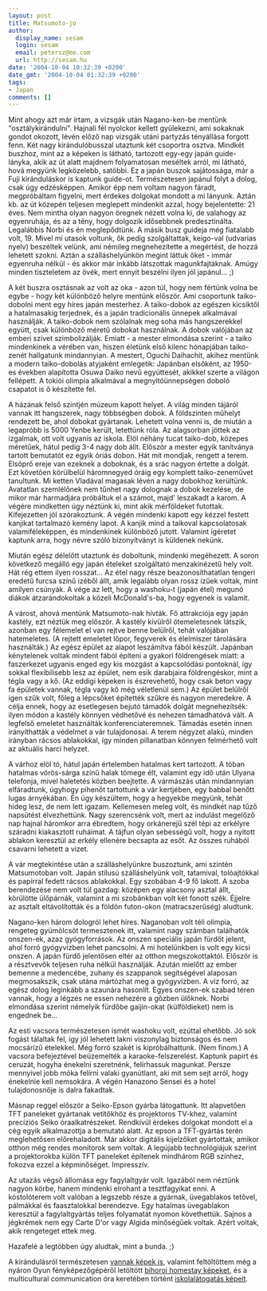 ```yaml
---
layout: post
title: Matsumoto-jo
author:
  display_name: sesam
  login: sesam
  email: petersz@me.com
  url: http://sesam.hu
date: '2004-10-04 10:32:39 +0200'
date_gmt: '2004-10-04 01:32:39 +0200'
tags:
- Japan
comments: []
---
```


Mint ahogy azt már írtam, a vizsgák után Nagano-ken-be mentünk "osztálykirándulni". Hajnali fél nyolckor kellett gyülekezni, ami sokaknak gondot okozott, lévén előző nap vizsgák utáni partyzás tényállása forgott fenn. Két nagy kirándulóbusszal utaztunk két csoportra osztva. Mindkét buszhoz, mint az a képeken is látható, tartozott egy-egy japán guide-lányka, akik az út alatt majdnem folyamatosan meséltek arról, mi látható, hová megyünk legközelebb, satöbbi. Ez a japán buszok sajátossága, már a Fuji kiránduláskor is kaptunk guide-ot. Természetesen japánul folyt a dolog, csak úgy edzésképpen. Amikor épp nem voltam nagyon fáradt, megpróbáltam figyelni, mert érdekes dolgokat mondott a mi lányunk. Aztán kb. az út közepén teljesen meglepett mindenkit azzal, hogy bejelentette: 21 éves. Nem mintha olyan nagyon öregnek nézett volna ki, de valahogy az egyenruhája, és az a tény, hogy dolgozik idősebbnek predesztinálta. Legalábbis Norbi és én meglepődtünk. A másik busz guideja még fiatalabb volt, 19. Mivel mi utasok voltunk, ők pedig szolgáltattak, keigo-val (udvarias nyelv) beszéltek velünk, ami némileg megnehezítette a megértést, de hozzá lehetett szokni. Aztán a szálláshelyünkön megint láttuk őket - immár egyenruha nélkül - és akkor már inkább látszottak magunkfajtáknak. Amúgy minden tiszteletem az övék, mert ennyit beszélni ilyen jól japánul... ;)

A két buszra osztásnak az volt az oka - azon túl, hogy nem fértünk volna be egybe - hogy két különböző helyre mentünk először. Ami csoportunk taiko-dobolni ment egy híres japán mesterhez. A taiko-dobok az egészen kicsiktől a hatalmasakig terjednek, és a japán tradicionális ünnepek alkalmával használják. A taiko-dobok nem szólalnak meg soha más hangszerekkel együtt, csak különböző méretű dobokat használnak. A dobok valójában az emberi szívet szimbolizálják. Emiatt - a mester elmondása szerint - a taiko mindenkinek a vérében van, hiszen életünk első kilenc hónapjában taiko-zenét hallgatunk mindannyian. A mestert, Oguchi Daihachit, akihez mentünk a modern taiko-dobolás atyjaként emlegetik: Japánban elsőként, az 1950-es években alapította Osuwa Daiko nevű együttesét, akikkel szerte a világon fellépett. A tokiói olimpia alkalmával a megnyitóünnepségen doboló csapatot is ő készítette fel.

A házának felső szintjén múzeum kapott helyet. A világ minden tájáról vannak itt hangszerek, nagy többségben dobok. A földszinten műhelyt rendezett be, ahol dobokat gyártanak. Lehetett volna venni is, de miután a legapróbb is 5000 Yenbe került, letettünk róla. Az alagsorban jöttek az izgalmak, ott volt ugyanis az iskola. Elöl néhány tucat taiko-dob, közepes méretűek, hátul pedig 3-4 nagy dob állt. Először a mester egyik tanítványa tartott bemutatót ez egyik óriás dobon. Hát mit mondjak, rengett a terem. Elsöprő ereje van ezeknek a doboknak, és a srác nagyon értette a dolgát. Ezt követően körülbelül háromnegyed óráig egy komplett taiko-zeneművet tanultunk. Mi ketten Vladával magasak lévén a nagy dobokhoz kerültünk. Avatatlan szemlélőnek nem tűnhet nagy dolognak a dobok kezelése, de mikor már harmadjára próbáltuk el a számot, majd' leszakadt a karom. A végére mindketten úgy néztünk ki, mint akik mérföldeket futottak. Kifejezetten jól szórakoztunk. A végén mindenki kapott egy kézzel festett kanjikat tartalmazó kemény lapot. A kanjik mind a taikoval kapcsolatosak valamiféleképpen, és mindenkinek különböző jutott. Valamint ígéretet kaptunk arra, hogy névre szóló bizonyítványt is küldenek nekünk.

Miután egész délelőtt utaztunk és doboltunk, mindenki megéhezett. A soron következő megálló egy japán ételeket szolgáltató menzakinézetű hely volt. Hát rég ettem ilyen rosszat... Az étel nagy része beazonosíthatatlan tengeri eredetű furcsa színű izéből állt, amik legalább olyan rossz ízűek voltak, mint amilyen csúnyák. A vége az lett, hogy a washoku-t (japán étel) megunó diákok átzarándokoltak a közeli McDonald's-ba, hogy egyenek is valamit.

A várost, ahová mentünk Matsumoto-nak hívták. Fő attrakciója egy japán kastély, ezt néztük meg először. A kastély kívülről ötemeletesnek látszik, azonban egy félemelet el van rejtve benne belülről, tehát valójában hatemeletes. (A rejtett emeletet lőpor, fegyverek és élelmiszer tárolására használták.) Az egész épület az alapot leszámítva fából készült. Japánban kénytelenek voltak mindent fából építeni a gyakori földrengések miatt: a faszerkezet ugyanis enged egy kis mozgást a kapcsolódási pontoknál, így sokkal flexibilisebb lesz az épület, nem esik darabjaira földrengéskor, mint a tégla vagy a kő. (Az eddigi képeken is észrevehető, hogy csak beton vagy fa épületek vannak, tégla vagy kő még véletlenül sem.) Az épület belülről igen szűk volt, főleg a lépcsőket építették szűkre és nagyon meredekre. A célja ennek, hogy az esetlegesen bejutó támadók dolgát megnehezítsék: ilyen módon a kastély könnyen védhetővé és nehezen támadhatóvá vált. A legfelső emeletet használták konferenciateremnek. Támadás esetén innen irányíthatták a védelmet a vár tulajdonosai. A terem négyzet alakú, minden irányban rácsos ablakokkal, így minden pillanatban könnyen felmérhető volt az aktuális harci helyzet.

A várhoz elöl tó, hátul japán értelemben hatalmas kert tartozott. A tóban hatalmas vörös-sárga színű halak tömege élt, valamint egy idő után Ulyana telefonja, mivel haletetés közben beejtette. A vármászás után mindannyian elfáradtunk, úgyhogy pihenőt tartottunk a vár kertjében, egy babbal benőtt lugas árnyékában. Én úgy készültem, hogy a hegyekbe megyünk, tehát hideg lesz, de nem lett igazam. Kellemesen meleg volt, és mindkét nap tűző napsütést élvezhettünk. Nagy szerencsénk volt, mert az indulást megelőző nap hajnal háromkor arra ébredtem, hogy orkánerejű szél tépi az erkélyre száradni kiakasztott ruháimat. A tájfun olyan sebességű volt, hogy a nyitott ablakon keresztül az erkély ellenére becsapta az esőt. Az összes ruhából csavarni lehetett a vizet.

A vár megtekintése után a szálláshelyünkre buszoztunk, ami szintén Matsumotoban volt. Japán stílusú szálláshelyünk volt, tatamival, tolóajtókkal és papírral fedett rácsos ablakokkal. Egy szobában 4-9 fő lakott. A szoba berendezése nem volt túl gazdag: középen egy alacsony asztal állt, körülötte ülőpárnák, valamint a mi szobánkban volt két fonott szék. Éjjelre az asztalt eltávolították és a földön futon-okon (matracszerűség) aludtunk.

Nagano-ken három dologról lehet híres. Naganoban volt téli olimpia, rengeteg gyümölcsöt termesztenek itt, valamint nagy számban találhatók onszen-ek, azaz gyógyforrások. Az onszen speciális japán fürdőt jelent, ahol forró gyógyvízben lehet pancsolni. A mi hotelünkben is volt egy kicsi onszen. A japán fürdő jelentősen eltér az otthon megszokottaktól. Először is a résztvevők teljesen ruha nélkül használják. Azután mielőtt az ember bemenne a medencébe, zuhany és szappanok segítségével alaposan megmosakszik, csak utána mártózhat meg a gyógyvízben. A víz forró, az egész dolog leginkább a szaunára hasonlít. Egyes onszen-ek szabad téren vannak, hogy a légzés ne essen nehezére a gőzben ülőknek. Norbi elmondása szerint némelyik fürdőbe gaijin-okat (külföldieket) nem is engednek be...

Az esti vacsora természetesen ismét washoku volt, ezúttal ehetőbb. Jó sok fogást tálaltak fel, így jól lehetett lakni viszonylag biztonságos és nem mocsárízű ételekkel. Még forró szakét is kipróbálhattunk. (Nem finom.) A vacsora befejeztével beüzemelték a karaoke-felszerelést. Kaptunk papírt és ceruzát, hogyha énekelni szeretnénk, felírhassuk magunkat. Persze mennyivel jobb móka felírni valaki gyanútlant, aki mit sem sejt arról, hogy énekelnie kell nemsokára. A végén Hanazono Sensei és a hotel tulajdonosnője is dalra fakadtak.

Másnap reggel először a Seiko-Epson gyárba látogattunk. Itt alapvetően TFT paneleket gyártanak vetítőkhöz és projektoros TV-khez, valamint precíziós Seiko óraalkatrészeket. Rendkívül érdekes dolgokat mondott el a cég egyik alkalmazottja a bemutató alatt. Az epson a TFT-gyártás terén meglehetősen előrehaladott. Már akkor digitális kijelzőket gyártottak, amikor otthon még rendes monitorok sem voltak. A legújabb technológiájuk szerint a projektorokba külön TFT paneleket építenek mindhárom RGB színhez, fokozva ezzel a képminőséget. Impresszív.

Az utazás végső állomása egy fagylaltgyár volt. Igazából nem néztünk nagyon körbe, hanem mindenki elrohant a tesztfagyikat enni. A kóstolóterem volt valóban a legszebb része a gyárnak, üvegablakos tetővel, pálmákkal és faasztalokkal berendezve. Egy hatalmas üvegablakon keresztül a fagylaltgyártás teljes folyamatát nyomon követhettük. Sajnos a jégkrémek nem egy Carte D'or vagy Algida minőségűek voltak. Azért voltak, akik rengeteget ettek meg.

Hazafelé a legtöbben úgy aludtak, mint a bunda. ;)

A kirándulásról természetesen [vannak képek is](http://sesam.hu/.gallery/naganoken), valamint feltöltöttem még a nyáron Oyun fényképezőgépéről letöltött [bihoroi homestay képeket](http://sesam.hu/.gallery/bihoro), és a multicultural communication óra keretében történt [iskolalátogatás képeit](http://sesam.hu/.gallery/highschool).
